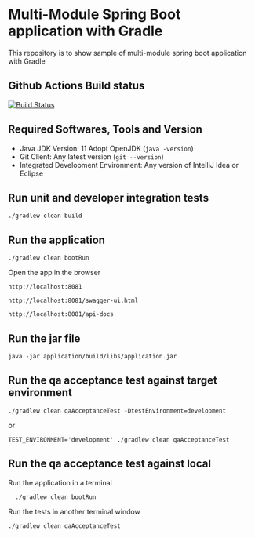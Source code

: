 # Multi-Module Spring Boot application with Gradle

This repository is to show sample of multi-module spring boot application with Gradle

## Github Actions Build status
[![Build Status](https://github.com/harishkannarao/gradle-spring-boot/workflows/CI-master/badge.svg)](https://github.com/harishkannarao/gradle-spring-boot/actions?query=workflow%3ACI-master)

## Required Softwares, Tools and Version
* Java JDK Version: 11 Adopt OpenJDK (`java -version`)
* Git Client: Any latest version (`git --version`)
* Integrated Development Environment: Any version of IntelliJ Idea or Eclipse

## Run unit and developer integration tests

    ./gradlew clean build
    
## Run the application

    ./gradlew clean bootRun
    
Open the app in the browser

    http://localhost:8081
    
    http://localhost:8081/swagger-ui.html
    
    http://localhost:8081/api-docs
    
## Run the jar file

    java -jar application/build/libs/application.jar
    
## Run the qa acceptance test against target environment

    ./gradlew clean qaAcceptanceTest -DtestEnvironment=development
    
or

    TEST_ENVIRONMENT='development' ./gradlew clean qaAcceptanceTest
    
## Run the qa acceptance test against local

Run the application in a terminal

      ./gradlew clean bootRun
      
Run the tests in another terminal window

    ./gradlew clean qaAcceptanceTest